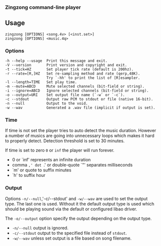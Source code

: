 ### Zingzong command-line player

## Usage

    zingzong [OPTIONS] <song.4v> [<inst.set>]
    zingzong [OPTIONS] <music.4q>

### Options
    -h --help --usage  Print this message and exit.
    -V --version       Print version and copyright and exit.
    -t --tick=HZ       Set player tick rate (default is 200hz).
    -r --rate=[R,]HZ   Set re-sampling method and rate (qerp,48K).
		               Try `-hh' to print the list of [R]esampler.
    -l --length=TIME   Set play time.
    -m --mute=ABCD     Mute selected channels (bit-field or string).
    -i --ignore=ABCD   Ignore selected channels (bit-field or string).
    -o --output=URI    Set output file name (`-w` or `-c`).
    -c --stdout        Output raw PCM to stdout or file (native 16-bit).
    -n --null          Output to the void.
    -w --wav           Generated a .wav file (implicit if output is set).

### Time

If time is not set the player tries to auto detect the music duration.
However a number of musics are going into unnecessary loops which
makes it hard to properly detect. Detection threshold is set to 30
minutes.

If time is set to zero `0` or `inf` the player will run forever.

 * 0 or `inf' represents an infinite duration
 * comma `,' dot `.' or double-quote `\"' separates milliseconds
 * `m' or quote to suffix minutes
 * `h' to suffix hour

### Output

Options `-n/--null`,'-c/--stdout' and `-w/--wav` are used to set the
output type. The last one is used. Without it the default output type
is used which should be playing sound via the default or configured
libao driver.

The `-o/--output` option specify the output depending on the output
type.

 * `-n/--null` output is ignored.
 * `-c/--stdout` output to the specified file instead of `stdout`.
 * `-w/--wav` unless set output is a file based on song filename.

